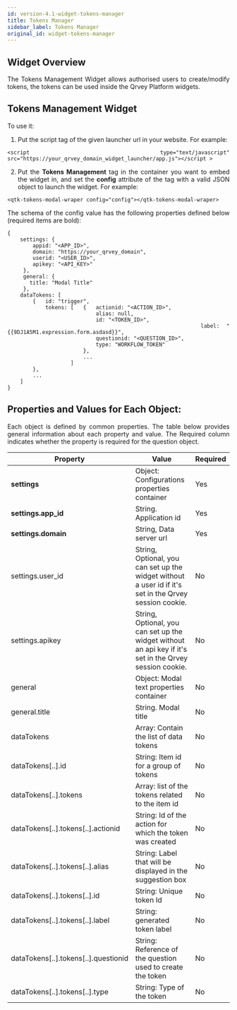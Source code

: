 ```yaml
---
id: version-4.1-widget-tokens-manager
title: Tokens Manager
sidebar_label: Tokens Manager
original_id: widget-tokens-manager
---
```


<div style="text-align: justify">

## Widget Overview

The Tokens Management Widget allows authorised users to create/modify tokens, the tokens can be used inside the Qrvey Platform widgets.

## Tokens Management Widget

To use it:

1. Put the script tag of the given launcher url in your website. For example:

```
<script type="text/javascript" src="https://your_qrvey_domain_widget_launcher/app.js"></script >
```

2. Put the  **Tokens Management** tag in the container you want to embed the widget in, and set the  **config** attribute of the tag with a valid JSON object to launch the widget. For example:

```
<qtk-tokens-modal-wraper config="config"></qtk-tokens-modal-wraper>
```

The schema of the config value has the following properties defined below (required items are bold):

```
{ 
    settings: {
        appid: "<APP_ID>",
        domain: "https://your_qrvey_domain",
        userid: "<USER_ID>",
        apikey: "<API_KEY>"
     },
     general: {
       title: "Modal Title"
     },
    dataTokens: [
        {   id: "trigger",
            tokens: [   {   actionid: "<ACTION_ID>",
                            alias: null, 
                            id: "<TOKEN_ID>",
                            label: "{{9DJ1A5M1.expression.form.asdasd}}",
                            questionid: "<QUESTION_ID>",
                            type: "WORKFLOW_TOKEN"
                        },
                        ...
                    ]
        },
        ...
    ]
}
```

## Properties and Values for Each Object:

Each object is defined by common properties. The table below provides general information about each property and value. The Required column indicates whether the property is required for the question object.

| **Property** | **Value** | **Required** |
| --- | --- | --- |
| **settings** | Object: Configurations properties container | Yes |
| **settings.app\_id** | String. Application id | Yes |
| **settings.domain** | String, Data server url | Yes |
| settings.user\_id | String, Optional, you can set up the widget without a user id if it&#39;s set in the Qrvey session cookie.| No |
| settings.apikey | String, Optional, you can set up the widget without an api key if it&#39;s set in the Qrvey session cookie. | No |
| general | Object: Modal text properties container | No |
| general.title | String. Modal title | No |
| dataTokens | Array: Contain the list of data tokens | No |
| dataTokens[..].id | String: Item id for a group of tokens | No |
| dataTokens[..].tokens | Array: list of the tokens related to the item id | No |
| dataTokens[..].tokens[..].actionid | String: Id of the action for which the token was created | No |
| dataTokens[..].tokens[..].alias | String: Label that will be displayed in the suggestion box | No |
| dataTokens[..].tokens[..].id | String: Unique token Id | No |
| dataTokens[..].tokens[..].label | String: generated token label | No |
| dataTokens[..].tokens[..].questionid | String: Reference of the question used to create the token | No |
| dataTokens[..].tokens[..].type | String: Type of the token | No |